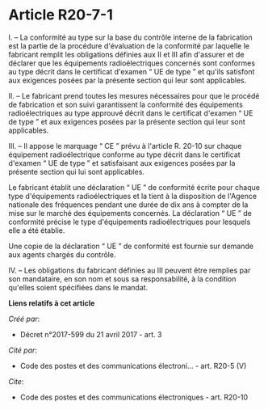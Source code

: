 # Article R20-7-1

I. – La conformité au type sur la base du contrôle interne de la fabrication est la partie de la procédure d'évaluation de la
conformité par laquelle le fabricant remplit les obligations définies aux II et III afin d'assurer et de déclarer que les
équipements radioélectriques concernés sont conformes au type décrit dans le certificat d'examen “ UE de type ” et qu'ils
satisfont aux exigences posées par la présente section qui leur sont applicables.

II. – Le fabricant prend toutes les mesures nécessaires pour que le procédé de fabrication et son suivi garantissent la
conformité des équipements radioélectriques au type approuvé décrit dans le certificat d'examen “ UE de type ” et aux
exigences posées par la présente section qui leur sont applicables.

III. – Il appose le marquage “ CE ” prévu à l'article R. 20-10 sur chaque équipement radioélectrique conforme au type décrit
dans le certificat d'examen “ UE de type ” et satisfaisant aux exigences posées par la présente section qui lui sont
applicables.

Le fabricant établit une déclaration “ UE ” de conformité écrite pour chaque type d'équipements radioélectriques et la tient
à la disposition de l'Agence nationale des fréquences pendant une durée de dix ans à compter de la mise sur le marché des
équipements concernés. La déclaration “ UE ” de conformité précise le type d'équipements radioélectriques pour lesquels elle
a été établie.

Une copie de la déclaration “ UE ” de conformité est fournie sur demande aux agents chargés du contrôle.

IV. – Les obligations du fabricant définies au III peuvent être remplies par son mandataire, en son nom et sous sa
responsabilité, à la condition qu'elles soient spécifiées dans le mandat.

**Liens relatifs à cet article**

_Créé par_:

  - Décret n°2017-599 du 21 avril 2017 - art. 3

_Cité par_:

  - Code des postes et des communications électroni... - art. R20-5 (V)

_Cite_:

  - Code des postes et des communications électroniques - art. R20-10
